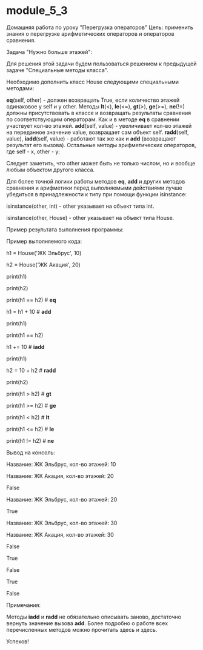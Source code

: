 # module_5_3
Домашняя работа по уроку "Перегрузка операторов"
Цель: применить знания о перегрузке арифметических операторов и операторов сравнения.



Задача "Нужно больше этажей":

Для решения этой задачи будем пользоваться решением к предыдущей задаче "Специальные методы класса".



Необходимо дополнить класс House следующими специальными методами:

__eq__(self, other) - должен возвращать True, если количество этажей одинаковое у self и у other.
Методы __lt__(<), __le__(<=), __gt__(>), __ge__(>=), __ne__(!=) должны присутствовать в классе и возвращать результаты сравнения по соответствующим операторам. Как и в методе __eq__ в сравнении участвует кол-во этажей.
__add__(self, value) - увеличивает кол-во этажей на переданное значение value, возвращает сам объект self.
__radd__(self, value), __iadd__(self, value) - работают так же как и __add__ (возвращают результат его вызова).
Остальные методы арифметических операторов, где self - x, other - y:



Следует заметить, что other может быть не только числом, но и вообще любым объектом другого класса.

Для более точной логики работы методов __eq__, __add__  и других методов сравнения и арифметики перед выполняемыми действиями лучше убедиться в принадлежности к типу при помощи функции isinstance:

isinstance(other, int) - other указывает на объект типа int.

isinstance(other, House) - other указывает на объект типа House.



Пример результата выполнения программы:

Пример выполняемого кода:

h1 = House('ЖК Эльбрус', 10)

h2 = House('ЖК Акация', 20)



print(h1)

print(h2)



print(h1 == h2) # __eq__



h1 = h1 + 10 # __add__

print(h1)

print(h1 == h2)



h1 += 10 # __iadd__

print(h1)



h2 = 10 + h2 # __radd__

print(h2)



print(h1 > h2) # __gt__

print(h1 >= h2) # __ge__

print(h1 < h2) # __lt__

print(h1 <= h2) # __le__

print(h1 != h2) # __ne__



Вывод на консоль:

Название: ЖК Эльбрус, кол-во этажей: 10

Название: ЖК Акация, кол-во этажей: 20

False

Название: ЖК Эльбрус, кол-во этажей: 20

True

Название: ЖК Эльбрус, кол-во этажей: 30

Название: ЖК Акация, кол-во этажей: 30

False

True

False

True

False



Примечания:

Методы __iadd__ и __radd__ не обязательно описывать заново, достаточно вернуть значение вызова __add__.
Более подробно о работе всех перечисленных методов можно прочитать здесь и здесь.




Успехов!

